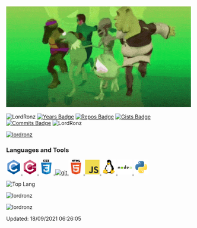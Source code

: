 ![Vibin Greenies](./shrek.gif)

![LordRonz](https://komarev.com/ghpvc/?username=lordronz&label=Profile%20views&color=000000&style=flat-square)
[![Years Badge](https://badges.pufler.dev/years/lordronz)](https://badges.pufler.dev)
[![Repos Badge](https://badges.pufler.dev/repos/lordronz)](https://badges.pufler.dev)
[![Gists Badge](https://badges.pufler.dev/gists/lordronz)](https://badges.pufler.dev)
[![Commits Badge](https://badges.pufler.dev/commits/monthly/lordronz)](https://badges.pufler.dev)
![LordRonz](https://img.shields.io/badge/isAwesome-true-blue?style=flat-square)

[![lordronz](https://github-profile-trophy.vercel.app/?username=lordronz&theme=monokai)](https://github.com/ryo-ma/github-profile-trophy)

### Languages and Tools

<p align="left"> <a href="https://www.cprogramming.com/" target="_blank"> <img src="https://raw.githubusercontent.com/devicons/devicon/master/icons/c/c-original.svg" alt="c" width="40" height="40"/> </a> <a href="https://www.w3schools.com/cpp/" target="_blank"> <img src="https://raw.githubusercontent.com/devicons/devicon/master/icons/cplusplus/cplusplus-original.svg" alt="cplusplus" width="40" height="40"/> </a> <a href="https://www.w3schools.com/css/" target="_blank"> <img src="https://raw.githubusercontent.com/devicons/devicon/master/icons/css3/css3-original-wordmark.svg" alt="css3" width="40" height="40"/> </a> <a href="https://git-scm.com/" target="_blank"> <img src="https://www.vectorlogo.zone/logos/git-scm/git-scm-icon.svg" alt="git" width="40" height="40"/> </a> <a href="https://www.w3.org/html/" target="_blank"> <img src="https://raw.githubusercontent.com/devicons/devicon/master/icons/html5/html5-original-wordmark.svg" alt="html5" width="40" height="40"/> </a> <a href="https://developer.mozilla.org/en-US/docs/Web/JavaScript" target="_blank"> <img src="https://raw.githubusercontent.com/devicons/devicon/master/icons/javascript/javascript-original.svg" alt="javascript" width="40" height="40"/> </a> <a href="https://www.linux.org/" target="_blank"> <img src="https://raw.githubusercontent.com/devicons/devicon/master/icons/linux/linux-original.svg" alt="linux" width="40" height="40"/> </a> <a href="https://nodejs.org" target="_blank"> <img src="https://raw.githubusercontent.com/devicons/devicon/master/icons/nodejs/nodejs-original-wordmark.svg" alt="nodejs" width="40" height="40"/> </a> <a href="https://www.python.org" target="_blank"> <img src="https://raw.githubusercontent.com/devicons/devicon/master/icons/python/python-original.svg" alt="python" width="40" height="40"/> </a> </p>

![Top Lang](https://github-readme-stats.vercel.app/api/top-langs?username=lordronz&show_icons=true&theme=monokai&locale=en&layout=compact&langs_count=10)

![lordronz](https://github-readme-stats.vercel.app/api?username=lordronz&show_icons=true&theme=monokai&locale=en)

![lordronz](https://github-readme-streak-stats.herokuapp.com/?user=lordronz&theme=monokai)

Updated: 18/09/2021 06:26:05
